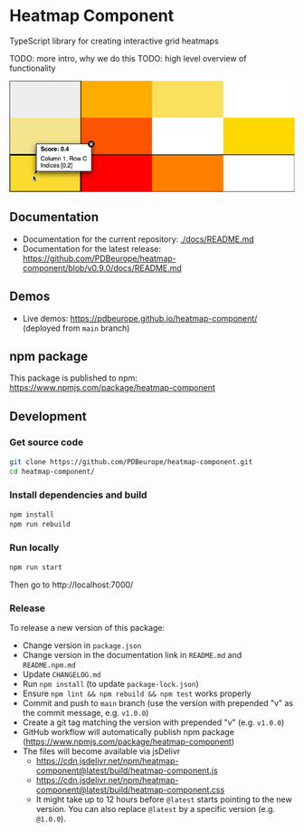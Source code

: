 <!-- README for GitHub -->

# Heatmap Component

TypeScript library for creating interactive grid heatmaps

TODO: more intro, why we do this
TODO: high level overview of functionality

![Heatmap Component](./docs/heatmap-component.png)

## Documentation

-   Documentation for the current repository: [./docs/README.md](./docs/README.md)
-   Documentation for the latest release: <https://github.com/PDBeurope/heatmap-component/blob/v0.9.0/docs/README.md>

## Demos

-   Live demos: <https://pdbeurope.github.io/heatmap-component/> (deployed from `main` branch)

## npm package

This package is published to npm: https://www.npmjs.com/package/heatmap-component

## Development

### Get source code

```sh
git clone https://github.com/PDBeurope/heatmap-component.git
cd heatmap-component/
```

### Install dependencies and build

```sh
npm install
npm run rebuild
```

### Run locally

```sh
npm run start
```

Then go to http://localhost:7000/

### Release

To release a new version of this package:

-   Change version in `package.json`
-   Change version in the documentation link in `README.md` and `README.npm.md`
-   Update `CHANGELOG.md`
-   Run `npm install` (to update `package-lock.json`)
-   Ensure `npm lint && npm rebuild && npm test` works properly
-   Commit and push to `main` branch (use the version with prepended "v" as the commit message, e.g. `v1.0.0`)
-   Create a git tag matching the version with prepended "v" (e.g. `v1.0.0`)
-   GitHub workflow will automatically publish npm package (https://www.npmjs.com/package/heatmap-component)
-   The files will become available via jsDelivr
    -   https://cdn.jsdelivr.net/npm/heatmap-component@latest/build/heatmap-component.js
    -   https://cdn.jsdelivr.net/npm/heatmap-component@latest/build/heatmap-component.css
    -   It might take up to 12 hours before `@latest` starts pointing to the new version. You can also replace `@latest` by a specific version (e.g. `@1.0.0`).
